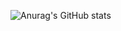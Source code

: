 ![Anurag's GitHub stats](https://github-readme-stats.vercel.app/api?username=brandontmitchell&theme=dark&show_icons=true)
